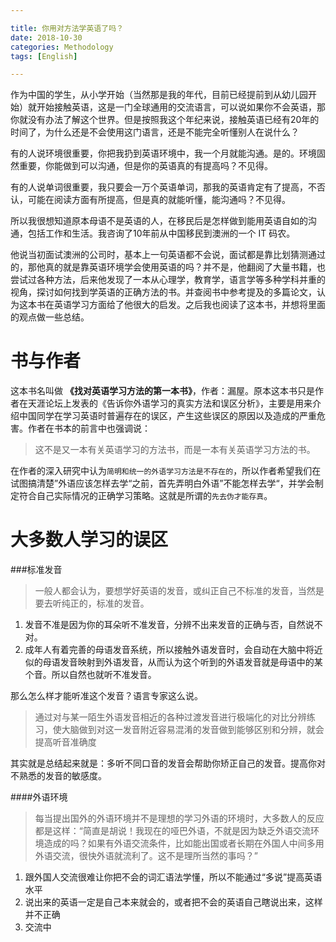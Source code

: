 ```yaml
---

title: 你用对方法学英语了吗？
date: 2018-10-30
categories: Methodology
tags: [English]

---
```


作为中国的学生，从小学开始（当然那是我的年代，目前已经提前到从幼儿园开始）就开始接触英语，这是一门全球通用的交流语言，可以说如果你不会英语，那你就没有办法了解这个世界。但是按照我这个年纪来说，接触英语已经有20年的时间了，为什么还是不会使用这门语言，还是不能完全听懂别人在说什么？

有的人说环境很重要，你把我扔到英语环境中，我一个月就能沟通。是的。环境固然重要，你能做到可以沟通，但是你的英语真的有提高吗？不见得。

有的人说单词很重要，我只要会一万个英语单词，那我的英语肯定有了提高，不否认，可能在阅读方面有所提高，但是真的就能听懂，能沟通吗？不见得。

所以我很想知道原本母语不是英语的人，在移民后是怎样做到能用英语自如的沟通，包括工作和生活。我咨询了10年前从中国移民到澳洲的一个 IT 码农。

他说当初面试澳洲的公司时，基本上一句英语都不会说，面试都是靠比划猜测通过的，那他真的就是靠英语环境学会使用英语的吗？并不是，他翻阅了大量书籍，也尝试过各种方法，后来他发现了一本从心理学，教育学，语言学等多种学科并重的视角，探讨如何找到学英语的正确方法的书。并查阅书中参考提及的多篇论文，认为这本书在英语学习方面给了他很大的启发。之后我也阅读了这本书，并想将里面的观点做一些总结。

<!--more-->

# 书与作者
这本书名叫做 **《找对英语学习方法的第一本书》**，作者：漏屋。原本这本书只是作者在天涯论坛上发表的《告诉你外语学习的真实方法和误区分析》，主要是用来介绍中国同学在学习英语时普遍存在的误区，产生这些误区的原因以及造成的严重危害。作者在书本的前言中也强调说：

>这不是又一本有关英语学习的方法书，而是一本有关英语学习方法的书。

在作者的深入研究中认为`简明和统一的外语学习方法是不存在的`，所以作者希望我们在试图搞清楚”外语应该怎样去学“之前，首先弄明白外语”不能怎样去学“，并学会制定符合自己实际情况的正确学习策略。这就是所谓的`先去伪才能存真`。

# 大多数人学习的误区

###标准发音

> 一般人都会认为，要想学好英语的发音，或纠正自己不标准的发音，当然是要去听纯正的，标准的发音。

1. 发音不准是因为你的耳朵听不准发音，分辨不出来发音的正确与否，自然说不对。
2. 成年人有着完善的母语发音系统，所以接触外语发音时，会自动在大脑中将近似的母语发音映射到外语发音，从而认为这个听到的外语发音就是母语中的某个音。所以自然也就听不准发音。

那么怎么样才能听准这个发音？语言专家这么说。

>通过对与某一陌生外语发音相近的各种过渡发音进行极端化的对比分辨练习，使大脑做到对这一发音附近容易混淆的发音做到能够区别和分辨，就会提高听音准确度

其实就是总结起来就是：多听不同口音的发音会帮助你矫正自己的发音。提高你对不熟悉的发音的敏感度。

####外语环境
>每当提出国外的外语环境并不是理想的学习外语的环境时，大多数人的反应都是这样：“简直是胡说！我现在的哑巴外语，不就是因为缺乏外语交流环境造成的吗？如果有外语交流条件，比如能出国或者长期在外国人中间多用外语交流，很快外语就流利了。这不是理所当然的事吗？”

1. 跟外国人交流很难让你把不会的词汇语法学懂，所以不能通过“多说”提高英语水平
2. 说出来的英语一定是自己本来就会的，或者把不会的英语自己瞎说出来，这样并不正确
3. 交流中






